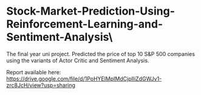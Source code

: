 # Stock-Market-Prediction-Using-Reinforcement-Learning-and-Sentiment-Analysis\

The final year uni project. Predicted the price of top 10 S&P 500 companies using the variants of Actor Critic and Sentiment Analysis.

Report available here: https://drive.google.com/file/d/1PoHYElMpIMdCjpIliZdGWJv1-zrc8JcH/view?usp=sharing
